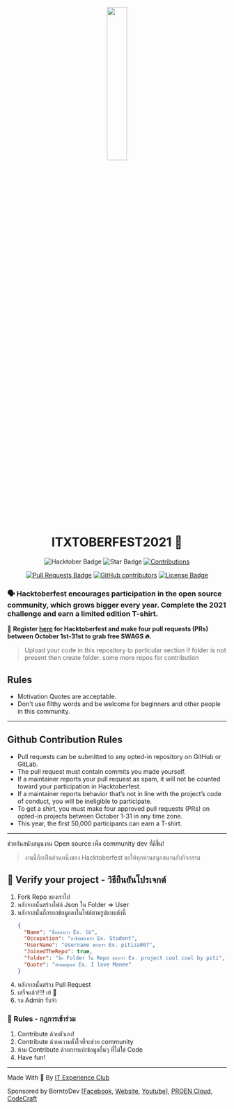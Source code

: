 <p align="center">
    <a href="https://hacktoberfest.digitalocean.com/">
        <img src="https://raw.githubusercontent.com/keshavsingh4522/hacktoberfest2021/35fc6060c5ddead5792f29a2437fea160dbe9804/Assets/logo-hacktoberfest-full.f42e3b1.svg" width="30%">
    </a>
</p>

<h1 align="center"> ITXTOBERFEST2021 🎉</h1>

<div align="center">
  
<img src="https://img.shields.io/badge/hacktoberfest-2021-blueviolet" alt="Hacktober Badge"/>
 <img src="https://img.shields.io/static/v1?label=%F0%9F%8C%9F&message=If%20Useful&style=style=flat&color=BC4E99" alt="Star Badge"/>
 <a href="https://github.com/IT-Experience-Club" ><img src="https://img.shields.io/badge/Contributions-welcome-violet.svg?style=flat&logo=git" alt="Contributions" /></a>

<a href="https://github.com/IT-Experience-Club/IT-Xtoberfest2021/pulls"><img src="https://img.shields.io/github/issues-pr/IT-Experience-Club/IT-Xtoberfest2021" alt="Pull Requests Badge"/></a>
<a href="https://github.com/IT-Experience-Club/IT-Xtoberfest2021/graphs/contributors"><img alt="GitHub contributors" src="https://img.shields.io/github/contributors/IT-Experience-Club/IT-Xtoberfest2021?color=2b9348"></a>
<a href="https://github.com/IT-Experience-Club/IT-Xtoberfest2021/blob/master/LICENSE"><img src="https://img.shields.io/github/license/IT-Experience-Club/IT-Xtoberfest2021?color=2b9348" alt="License Badge"/></a>

</div>

### 🗣 Hacktoberfest encourages participation in the open source community, which grows bigger every year. Complete the 2021 challenge and earn a limited edition T-shirt.

📢 **Register [here](https://hacktoberfest.digitalocean.com) for Hacktoberfest and make four pull requests (PRs) between October 1st-31st to grab free SWAGS 🔥.**


> Upload your code in this repository to particular section if folder is not present then create folder.
> some more repos for contribution

## Rules
- Motivation Quotes are acceptable.
- Don't use filthy words and be welcome for beginners and other people in this community.

---

## Github Contribution Rules
- Pull requests can be submitted to any opted-in repository on GitHub or GitLab.
- The pull request must contain commits you made yourself.
- If a maintainer reports your pull request as spam, it will not be counted toward your participation in Hacktoberfest.
- If a maintainer reports behavior that’s not in line with the project’s code of conduct, you will be ineligible to participate.
- To get a shirt, you must make four approved pull requests (PRs) on opted-in projects between October 1-31 in any time zone.
- This year, the first 50,000 participants can earn a T-shirt.
---

ช่วยกันสนับสนุนงาน Open source เพื่อ community dev ที่ดีขึ้น!

> งานนี้ถือเป็นส่วนหนึ่งของ Hacktoberfest ขอให้ทุกท่านสนุกสนานกับกิจกรรม


## 🤝  Verify your project - วิธียืนยันโปรเจกต์
1. Fork Repo ของเราไป
2. หลังจากนั้นสร้างไฟล์ Json ใน Folder => User
3. หลังจากนั้นก็กรอกข้อมูลลงในไฟล์ตามรูปแบบดังนี้
    ```json
    {
      "Name": "ชื่อของเรา Ex. ปิติ",
      "Occupation": "อาชีพของเรา Ex. Student",
      "UserName": "Username ของเรา Ex. pitiza007",
      "JoinedTheRepo": true,
      "folder": "ชื่อ Folder ใน Repo ของเรา Ex. project cool cool by piti",
      "Quote": "คำคมสุดเท่ Ex. I love Manee"
    }
    ```
4. หลังจากนั้นสร้าง Pull Request
5. เสร็จแล้ว!!!! เย้ 🥳
6. รอ Admin รับจ้า

### 📝  Rules - กฎการเข้าร่วม
 1. Contribute ด้วยตัวเอง!
 2. Contribute ด้วยความตั้งใจที่จะช่วย community
 3. ห้าม Contribute ด้วยการแปะข้อมูลอื่นๆ ที่ไม่ใช่ Code
 4. Have fun!

---
Made With 🧠 By [IT Experience Club](https://github.com/IT-Experience-Club)

Sponsored by BorntoDev [[Facebook](https://www.facebook.com/borntodev/), [Website](https://www.borntodev.com/), [Youtube](https://www.youtube.com/c/BorntodevTH)], [PROEN Cloud](https://www.proen.cloud/en/home/), [CodeCraft](https://web.facebook.com/codecraftbkk/)
